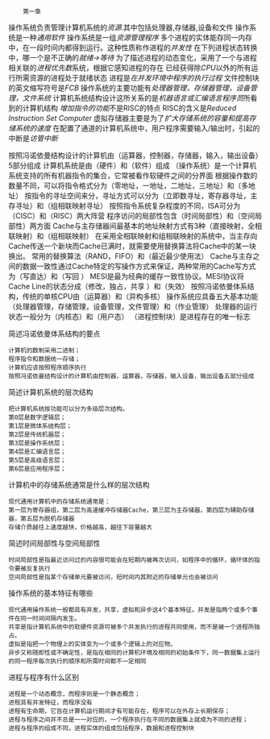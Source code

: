 		第一章		
	
操作系统负责管理计算机系统的<em>资源</em>.其中包括处理器,存储器,设备和文件
操作系统是一种<em>通用软件</em>
操作系统是一组<em>资源管理程序</em>
多个进程的实体能存同一内存中，在一段时间内都得到运行。这种性质称作进程的<em>并发性</em>
在下列进程状态转换中，哪一个是不正确的<em>就绪->等待</em>
为了描述进程的动态变化，采用了一个与进程相关联的<em>进程优先数</em>系统，根据它感知进程的存在
已经获得除<em>CPU</em>以外的所有运行所需资源的进程处于就绪状态
进程是<em>在并发环境中程序的执行过程</em>
文件控制块的英文缩写符号是<em>FCB</em>
操作系统的主要功能有<em>处理器管理，存储器管理，设备管理，文件系统</em>
计算机系统结构设计这所关系的是<em>机器语言或汇编语言程序员</em>所看到的计算机结构
<em>增加指令的功能</em>不是RISC的特点
RISC的含义是<em>Reduced Instruction Set Computer</em>
虚拟存储器主要是为了<em>扩大存储系统的容量和提高存储系统的速度</em>
在配置了通道的计算机系统中，用户程序需要输入/输出时，引起的中断是<em>访管中断</em>


按照冯诺依曼结构设计的计算机由（运算器，控制器，存储器，输入，输出设备）5部分组成
计算机系统是由（硬件）和（软件）组成
（操作系统）是一个计算机系统支持的所有机器指令的集合，它常被看作软硬件之间的分界面
根据操作数的数量不同，可以将指令格式分为（零地址，一地址，二地址，三地址）和（多地址）
按指令的寻址空间来分，寻址方式可以分为（立即数寻址，寄存器寻址，主存寻址）和（组相联映射寻址）
按照指令系统复杂程度的不同，ISA可分为（CISC）和（RISC）两大阵营
程序访问的局部性包含（时间局部性）和（空间局部性）两方面
Cache与主存储器间最基本的地址映射方式有3种（直接映射，全相联映射）和（组相联映射）
	在采用全相联映射和组相联映射的系统中，当主存向Cache传送一个新块而Cache已满时，就需要使用替换算法将Cache中的某一块换出。
常用的替换算法（RAND，FIFO）和（最近最少使用法）
Cache与主存之间的数据一致性通过Cache特定的写操作方式来保证，两种常用的Cache写方式为（写直达）和（写回 ）
MESI是最为经典的缓存一致性协议。MESI协议将Cache Line的状态分成（修改，独占，共享 ）和（失效）
按照冯诺依曼体系结构，传统的单核CPU由（运算器）和（异构多核）
操作系统应具备五大基本功能（处理器管理，存储管理，设备管理，文件管理）和（作业管理）
处理器的运行状态一般分为（内核态）和（用户态）
（进程控制块）是进程存在的唯一标志


简述冯诺依曼体系结构的要点

	计算机的数制采用二进制；
	程序指令和数据统一存储；
	计算机应该按照程序顺序执行
	按照冯诺依曼结构设计的计算机由控制器，运算器，存储器，输入设备，输出设备五部分组成
	
简述计算机系统的层次结构

	把计算机系统按功能可以分为多级层次结构。
	第0层是数字逻辑层；
	第1层是微体系结构层；
	第2层是传统机器层；
	第3层是操作系统层；
	第4层是汇编语言层；
	第5层是高级语言层；
	第6层是应用程序层；
	
计算机中的存储系统通常是什么样的层次结构
	
	现代通用计算机中的存储系统通常是：
	第一层为寄存器组，第二层为高速缓冲存储器Cache，第三层为主存储器，第四层为辅助存储器，第五层为脱机存储器
	存储介质越往上速度越快，价格越高，越往下容量越大

简述时间局部性与空间局部性

	时间局部性是指最近访问过的内容很可能会在短期内被再次访问，如程序中的循环，循环体的指令要被反复执行
	空间局部性是指某个存储单元要被访问，短时间内其附近的存储单元也会被访问

操作系统的基本特征有哪些

	现代通用操作系统一般都具有并发，共享，虚拟和异步这4个基本特征。并发是指两个或多个事件在同一时间间隔内发生。
	共享是指计算机系统中的软硬件资源可被多个并发执行的进程共同使用，而不是被一个进程所独占。
	虚拟是指把一个物理上的实体变为一个或多个逻辑上的对应物。
	异步又称随即性或不确定性，是指在相同的计算机环境及相同的初始条件下，同一数据集上运行的同一程序每次执行的顺序和所需时间都不一定相同
	
进程与程序有什么区别

	进程是一个动态概念，而程序则是一个静态概念；
	进程具有并发特征，而程序没有
	进程有生命期，它旨在计算机运行期间才有可能存在，程序可以在外存上长期保存；
	进程与程序之间并不总是一一对应的，一个程序执行在不同的数据集上就成为不同的进程；
	进程与程序的组成不同，进程实体的组成包括程序，数据和进程控制块
	